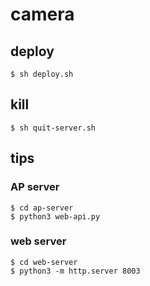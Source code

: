 # camera


## deploy

```
$ sh deploy.sh
```

## kill

```
$ sh quit-server.sh
```



## tips

### AP server

```
$ cd ap-server
$ python3 web-api.py
```

### web server

```
$ cd web-server
$ python3 -m http.server 8003
```
